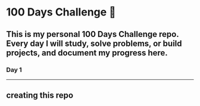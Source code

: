 # 100 Days Challenge 🚀

This is my personal **100 Days Challenge** repo.  
Every day I will study, solve problems, or build projects, and document my progress here. 
---
### Day 1
---
creating this repo
---
